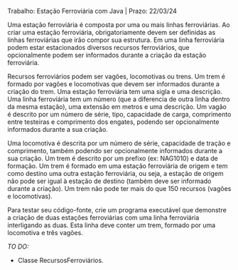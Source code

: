Trabalho: Estação Ferroviária com Java |
Prazo: 22/03/24

Uma estação ferroviária é composta por uma ou mais linhas ferroviárias. Ao criar uma estação
ferroviária, obrigatoriamente devem ser definidas as linhas ferroviárias que irão compor sua
estrutura. Em uma linha ferroviária podem estar estacionados diversos recursos ferroviários, que
opcionalmente podem ser informados durante a criação da estação ferroviária.

Recursos ferroviários podem ser vagões, locomotivas ou trens. Um trem é formado por vagões e
locomotivas que devem ser informados durante a criação do trem. Uma estação ferroviária tem
uma sigla e uma descrição. Uma linha ferroviária tem um número (que a diferencia de outra linha
dentro da mesma estação), uma extensão em metros e uma descrição. Um vagão é descrito por
um número de série, tipo, capacidade de carga, comprimento entre testeiras e comprimento dos
engates, podendo ser opcionalmente informados durante a sua criação.

Uma locomotiva é descrita por um número de série, capacidade de tração e comprimento,
também podendo ser opcionalmente informados durante a sua criação. Um trem é descrito por
um prefixo (ex: NAG1010) e data de formação. Um trem é formado em uma estação ferroviária de
origem e tem como destino uma outra estação ferroviária, ou seja, a estação de origem não pode
ser igual à estação de destino (também deve ser informado durante a criação). Um trem não pode
ter mais do que 150 recursos (vagões e locomotivas).

Para testar seu código-fonte, crie um programa executável que demonstre a criação de duas
estações ferroviárias com uma linha ferroviária interligando as duas. Esta linha deve conter um
trem, formado por uma locomotiva e três vagões.

_TO DO:_

- Classe RecursosFerroviários.
